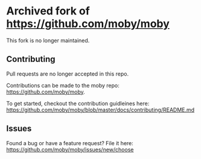 # Archived fork of <https://github.com/moby/moby>

This fork is no longer maintained.

## Contributing

Pull requests are no longer accepted in this repo.

Contributions can be made to the moby repo: <https://github.com/moby/moby>.

To get started, checkout the contribution guidleines here: <https://github.com/moby/moby/blob/master/docs/contributing/README.md>

## Issues

Found a bug or have a feature request? File it here: <https://github.com/moby/moby/issues/new/choose>
